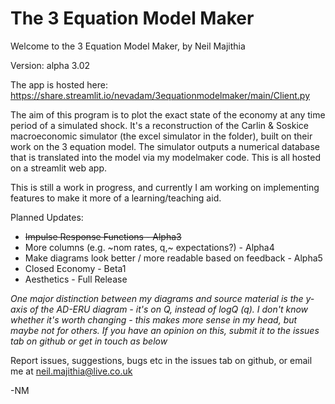 # The 3 Equation Model Maker
Welcome to the 3 Equation Model Maker, by Neil Majithia

Version: alpha 3.02

The app is hosted here: https://share.streamlit.io/nevadam/3equationmodelmaker/main/Client.py 

The aim of this program is to plot the exact state of the economy at any time period of a simulated shock.
It's a reconstruction of the Carlin & Soskice macroeconomic simulator (the excel simulator in the folder), built on their work on the 3 equation model.
The simulator outputs a numerical database that is translated into the model via my modelmaker code. This is all hosted on a streamlit web app.

This is still a work in progress, and currently I am working on implementing features to make it more of a learning/teaching aid.

Planned Updates:
* ~~Impulse Response Functions - Alpha3~~
* More columns (e.g. ~nom rates, q,~ expectations?) - Alpha4
* Make diagrams look better / more readable based on feedback - Alpha5
* Closed Economy - Beta1
* Aesthetics - Full Release

*One major distinction between my diagrams and source material is the y-axis of the AD-ERU diagram - it's on Q, instead of logQ (q). I don't know whether it's worth changing - this makes more sense in my head, but maybe not for others. If you have an opinion on this, submit it to the issues tab on github or get in touch as below*

Report issues, suggestions, bugs etc in the issues tab on github, or email me at neil.majithia@live.co.uk 

-NM
